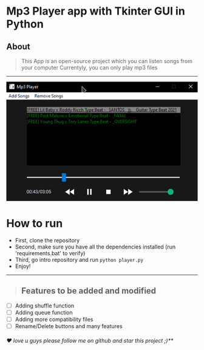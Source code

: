 # Mp3 Player app with Tkinter GUI in Python

## About
> This App is an open-source project which you can listen songs from your computer
> Currentyly, you can only play mp3 files
***

![](mp3player/icons/preview.png)

# How to run
* First, clone the repository
* Second, make sure you have all the dependencies installed (run 'requirements.bat' to verify)
* Third, go intro repository and run `python player.py`
* Enjoy!
***

> ## Features to be added and modified
- [ ] Adding shuffle function
- [ ] Adding queue function
- [ ] Adding more compatibility  files
- [ ] Rename/Delete buttons and many features

###### ❤️ love u guys please follow me on github and star this project ;)**
